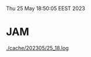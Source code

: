 Thu 25 May 18:50:05 EEST 2023
# JAM
<a href='./cache/202305/25_18.log'>./cache/202305/25_18.log</a>
